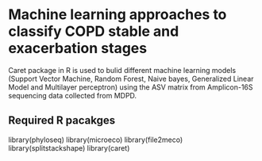# Machine learning approaches to classify COPD stable and exacerbation stages
Caret package in R is used to bulid different machine learning models (Support Vector Machine, Random Forest, Naive bayes, Generalized Linear Model and Multilayer perceptron) using the ASV matrix from Amplicon-16S sequencing data collected from MDPD.
## Required R pacakges
  library(phyloseq)
  library(microeco)
  library(file2meco)
  library(splitstackshape)
  library(caret)
